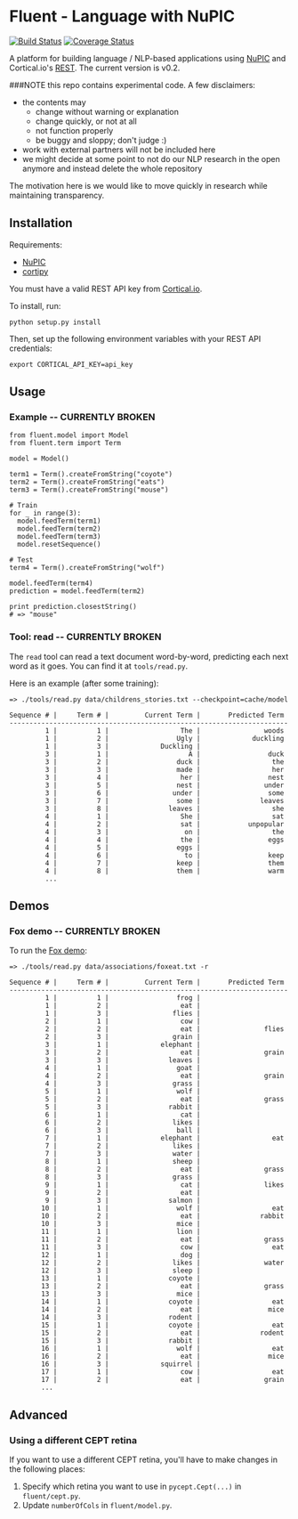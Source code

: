 # Fluent - Language with NuPIC

[![Build Status](https://travis-ci.org/numenta/nupic.fluent.svg?branch=master)](https://travis-ci.org/numenta/nupic.fluent) [![Coverage Status](https://coveralls.io/repos/numenta/nupic.fluent/badge.png?branch=master)](https://coveralls.io/r/numenta/nupic.fluent?branch=master)

A platform for building language / NLP-based applications using [NuPIC](https://github.com/numenta/nupic) and Cortical.io's [REST](http://www.cortical.io/developers.html). The current version is v0.2.

###NOTE this repo contains experimental code. A few disclaimers:

- the contents may
    - change without warning or explanation
    - change quickly, or not at all
    - not function properly
    - be buggy and sloppy; don't judge :)
- work with external partners will not be included here
- we might decide at some point to not do our NLP research in the open anymore and instead delete the whole repository

The motivation here is we would like to move quickly in research while maintaining transparency.

## Installation

Requirements:

- [NuPIC](https://github.com/numenta/nupic)
- [cortipy](https://github.com/numenta/cortipy)

You must have a valid REST API key from [Cortical.io](http://www.cortical.io/developers.html).

To install, run:

    python setup.py install

Then, set up the following environment variables with your REST API credentials:

    export CORTICAL_API_KEY=api_key

## Usage

### Example -- CURRENTLY BROKEN

    from fluent.model import Model
    from fluent.term import Term

    model = Model()

    term1 = Term().createFromString("coyote")
    term2 = Term().createFromString("eats")
    term3 = Term().createFromString("mouse")

    # Train
    for _ in range(3):
      model.feedTerm(term1)
      model.feedTerm(term2)
      model.feedTerm(term3)
      model.resetSequence()

    # Test
    term4 = Term().createFromString("wolf")

    model.feedTerm(term4)
    prediction = model.feedTerm(term2)

    print prediction.closestString()
    # => "mouse"

### Tool: read -- CURRENTLY BROKEN

The `read` tool can read a text document word-by-word, predicting each next word as it goes. You can find it at `tools/read.py`.

Here is an example (after some training):

    => ./tools/read.py data/childrens_stories.txt --checkpoint=cache/model

    Sequence # |     Term # |         Current Term |       Predicted Term
    ----------------------------------------------------------------------
             1 |          1 |                  The |                woods
             1 |          2 |                 Ugly |             duckling
             1 |          3 |             Duckling |
             3 |          1 |                    A |                 duck
             3 |          2 |                 duck |                  the
             3 |          3 |                 made |                  her
             3 |          4 |                  her |                 nest
             3 |          5 |                 nest |                under
             3 |          6 |                under |                 some
             3 |          7 |                 some |               leaves
             3 |          8 |               leaves |                  she
             4 |          1 |                  She |                  sat
             4 |          2 |                  sat |            unpopular
             4 |          3 |                   on |                  the
             4 |          4 |                  the |                 eggs
             4 |          5 |                 eggs |
             4 |          6 |                   to |                 keep
             4 |          7 |                 keep |                 them
             4 |          8 |                 them |                 warm
             ...

## Demos

### Fox demo -- CURRENTLY BROKEN

To run the [Fox demo](http://numenta.org/blog/2013/11/06/2013-fall-hackathon-outcome.html#fox):

    => ./tools/read.py data/associations/foxeat.txt -r

    Sequence # |     Term # |         Current Term |       Predicted Term
    ----------------------------------------------------------------------
             1 |          1 |                 frog |
             1 |          2 |                  eat |
             1 |          3 |                flies |
             2 |          1 |                  cow |
             2 |          2 |                  eat |                flies
             2 |          3 |                grain |
             3 |          1 |             elephant |
             3 |          2 |                  eat |                grain
             3 |          3 |               leaves |
             4 |          1 |                 goat |
             4 |          2 |                  eat |                grain
             4 |          3 |                grass |
             5 |          1 |                 wolf |
             5 |          2 |                  eat |                grass
             5 |          3 |               rabbit |
             6 |          1 |                  cat |
             6 |          2 |                likes |
             6 |          3 |                 ball |
             7 |          1 |             elephant |                  eat
             7 |          2 |                likes |
             7 |          3 |                water |
             8 |          1 |                sheep |
             8 |          2 |                  eat |                grass
             8 |          3 |                grass |
             9 |          1 |                  cat |                likes
             9 |          2 |                  eat |
             9 |          3 |               salmon |
            10 |          1 |                 wolf |                  eat
            10 |          2 |                  eat |               rabbit
            10 |          3 |                 mice |
            11 |          1 |                 lion |
            11 |          2 |                  eat |                grass
            11 |          3 |                  cow |                  eat
            12 |          1 |                  dog |
            12 |          2 |                likes |                water
            12 |          3 |                sleep |
            13 |          1 |               coyote |
            13 |          2 |                  eat |                grass
            13 |          3 |                 mice |
            14 |          1 |               coyote |                  eat
            14 |          2 |                  eat |                 mice
            14 |          3 |               rodent |
            15 |          1 |               coyote |                  eat
            15 |          2 |                  eat |               rodent
            15 |          3 |               rabbit |
            16 |          1 |                 wolf |                  eat
            16 |          2 |                  eat |                 mice
            16 |          3 |             squirrel |
            17 |          1 |                  cow |                  eat
            17 |          2 |                  eat |                grain
            ...

## Advanced

### Using a different CEPT retina

If you want to use a different CEPT retina, you'll have to make changes in the following places:

1. Specify which retina you want to use in `pycept.Cept(...)` in `fluent/cept.py`.
2. Update `numberOfCols` in `fluent/model.py`.
